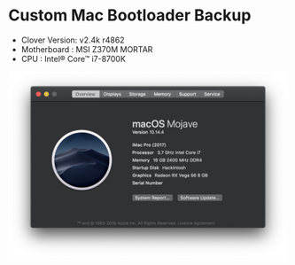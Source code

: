 # Custom Mac Bootloader Backup
- Clover Version: v2.4k r4862
- Motherboard : MSI Z370M MORTAR
- CPU : Intel® Core™ i7-8700K

![About This Mac](https://raw.githubusercontent.com/ArsnealX/Bootloader-Backup/master/AboutThisMac.png)
